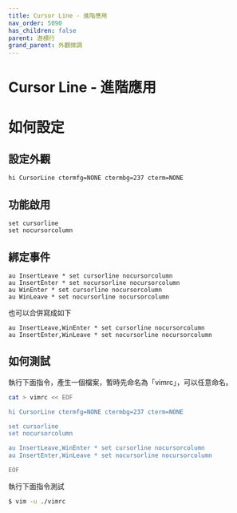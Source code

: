 ```yaml
---
title: Cursor Line - 進階應用
nav_order: 5090
has_children: false
parent: 游標行
grand_parent: 外觀微調
---
```



# Cursor Line - 進階應用


# 如何設定

## 設定外觀


``` vim
hi CursorLine ctermfg=NONE ctermbg=237 cterm=NONE
```

## 功能啟用


``` vim
set cursorline
set nocursorcolumn
```

## 綁定事件


``` vim
au InsertLeave * set cursorline nocursorcolumn
au InsertEnter * set nocursorline nocursorcolumn
au WinEnter * set cursorline nocursorcolumn
au WinLeave * set nocursorline nocursorcolumn
```

也可以合併寫成如下

``` vim
au InsertLeave,WinEnter * set cursorline nocursorcolumn
au InsertEnter,WinLeave * set nocursorline nocursorcolumn
```

## 如何測試


執行下面指令，產生一個檔案，暫時先命名為「vimrc」，可以任意命名。

``` sh
cat > vimrc << EOF

hi CursorLine ctermfg=NONE ctermbg=237 cterm=NONE

set cursorline
set nocursorcolumn

au InsertLeave,WinEnter * set cursorline nocursorcolumn
au InsertEnter,WinLeave * set nocursorline nocursorcolumn

EOF

```

執行下面指令測試


``` sh
$ vim -u ./vimrc
```
